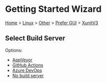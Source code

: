 # Getting Started Wizard

[Home](/docs/wiz/readme.md) > [Linux](Linux.md) > [Other](Linux_Other.md) > [Prefer GUI](Linux_Other_Gui.md) > [XunitV3](Linux_Other_Gui_XunitV3.md)

## Select Build Server

Options:
 * [AppVeyor](Linux_Other_Gui_XunitV3_AppVeyor.md)
 * [GitHub Actions](Linux_Other_Gui_XunitV3_GitHubActions.md)
 * [Azure DevOps](Linux_Other_Gui_XunitV3_AzureDevOps.md)
 * [No build server](Linux_Other_Gui_XunitV3_None.md)
